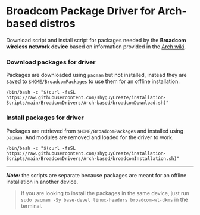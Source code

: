 # Broadcom Package Driver for Arch-based distros

Download script and install script for packages needed by the **Broadcom wireless network device** based on information provided in the [Arch wiki](https://wiki.archlinux.org/title/broadcom_wireless).

### Download packages for driver
Packages are downloaded using `pacman` but not installed, instead they are saved to `$HOME/BroadcomPackages` to use them for an offline installation.
```
/bin/bash -c "$(curl -fsSL https://raw.githubusercontent.com/shyguyCreate/installation-Scripts/main/BroadcomDrivers/Arch-based/broadcomDownload.sh)"
```

### Install packages for driver
Packages are retrieved from `$HOME/BroadcomPackages` and installed using `pacman`. And modules are removed and loaded for the driver to work.
```
/bin/bash -c "$(curl -fsSL https://raw.githubusercontent.com/shyguyCreate/installation-Scripts/main/BroadcomDrivers/Arch-based/broadcomInstallation.sh)"
```

-----------

***Note:*** the scripts are separate because packages are meant for an offline installation in another device.

> If you are looking to install the packages in the same device, just run `sudo pacman -Sy base-devel linux-headers broadcom-wl-dkms` in the terminal.
